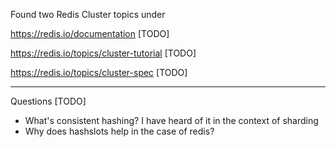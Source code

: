 Found two Redis Cluster topics under 

https://redis.io/documentation [TODO]

https://redis.io/topics/cluster-tutorial [TODO]

https://redis.io/topics/cluster-spec [TODO]

---

Questions [TODO]
- What's consistent hashing? I have heard of it in the context of sharding
- Why does hashslots help in the case of redis?

